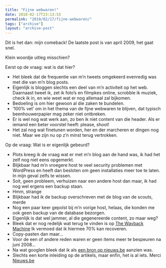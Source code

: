 ```yaml
---
title: "Fijne webwaren!"
date: 2010-02-17T23:13:53
permalink: "2010/02/17/fijne-webwaren/"
tags: ["archive"]
layout: "archive-post"
---
```

Dit is het dan: mijn comeback! De laatste post is van april 2009, het gaat snel.

Klein woordje uitleg misschien?

Eerst op de vraag: wat is dat hier?

* Het bleek dat de frequentie van m’n tweets omgekeerd evenredig was met die van m’n blog posts.
* Eigenlijk is bloggen slechts een deel van m’n activiteit op het web. Daarnaast tweet ik, zet ik foto’s en filmpkes online, scrobble ik muziek, check ik in, en wie weet wat er nog allemaal zal bijkomen.
* Bedoeling is om hier gewoon al die zaken te bundelen.
* ‘100% vet’ om in het thema van de fijne webwaren te blijven, dat typisch beenhouwerpapier mag zeker niet ontbreken.
* Er is wel nog wat werk aan, zo ben ik niet content van die header. Als er iemand een beter voorstel heeft: please, shoot!
* Het zal nog wat finetunen worden, her en der marcheren er dingen nog niet. Maar we zijn nu op z’n minst terug vertrokken.

Op de vraag: Wat is er eigenlijk gebeurd?

* Plots kreeg ik de vraag wat er met m’n blog aan de hand was, ik had het zelf nog niet eens opgemerkt.
* Blijkbaar had m’n vroegere host te veel security problemen met WordPress en heeft dan besloten om geen installaties meer toe te laten. In mijn geval zelfs te wissen.
* Soit, geen probleem, verhuizen naar een andere host dan maar, ik had nog wel ergens een backup staan.
* Hmm, strange
* Blijkbaar had ik de backup overschreven met de blog van de scouts, merde
* Nog een paar keer gepolst bij m’n vorige host, helaas, die konden me ook geen backup van de database bezorgen.
* Eigenlijk is dat wel jammer, al die gegenereerde content, zo maar weg?
* Bleek dat er nog redelijk wat terug te vinden is op [The Wayback Machine](http://web.archive.org/web/20061130201527/http://www.donebysimon.be/ "http://web.archive.org/web/20061130201527/http://www.donebysimon.be/") Ik vermoed dat ik hiermee 70% kan recoveren.
* [](http://web.archive.org/web/20061130201527/http://www.donebysimon.be/ "http://web.archive.org/web/20061130201527/http://www.donebysimon.be/")Copy-pasten dan maar…
* Voor de een of andere reden waren er geen items meer te bespeuren na juni 2008…
* Na wat googlen bleek dat ik als [een bron op nieuws.be](http://www.nieuws.be/bron/donebysimon.aspx "http://www.nieuws.be/bron/donebysimon.aspx") aanzien was.
* Slechts een korte inleiding op de artikels, maar enfin, het is al iets. Merci [Nieuws.be](http://www.nieuws.be "www.nieuws.be")

